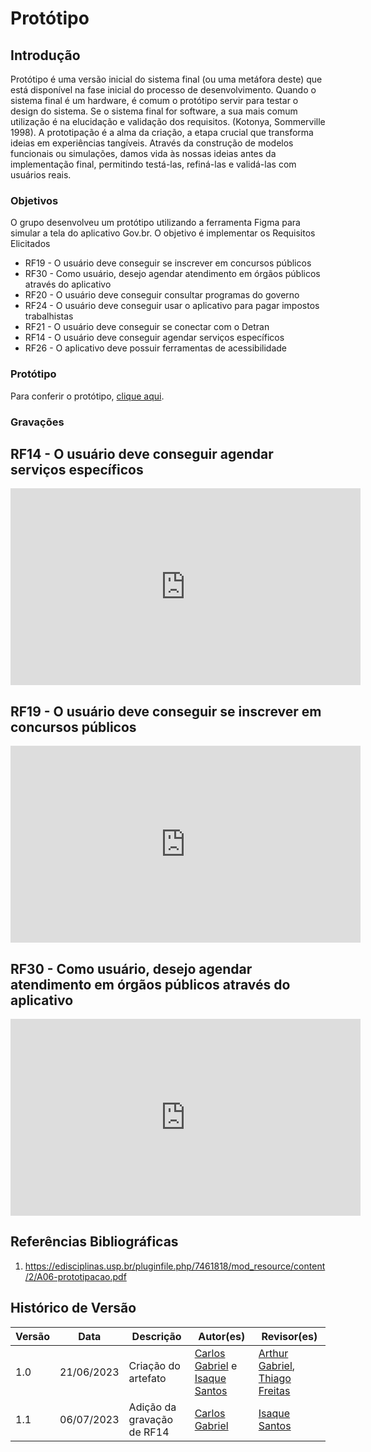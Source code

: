 # Protótipo 

## Introdução

Protótipo é uma versão inicial do sistema
final (ou uma metáfora deste) que está
disponível na fase inicial do processo de
desenvolvimento.
Quando o sistema final é um hardware, é comum o
protótipo servir para testar o design do sistema.
Se o sistema final for software, a sua mais
comum utilização é na elucidação e validação
dos requisitos. (Kotonya, Sommerville 1998).
A prototipação é a alma da criação, a etapa crucial que transforma ideias em experiências tangíveis. Através da construção de modelos funcionais ou simulações, damos vida às nossas ideias antes da implementação final, permitindo testá-las, refiná-las e validá-las com usuários reais.

### Objetivos

O grupo desenvolveu um protótipo utilizando a ferramenta Figma para simular a tela do aplicativo Gov.br. O objetivo é implementar os Requisitos Elicitados

* RF19 - O usuário deve conseguir se inscrever em concursos públicos
* RF30 - Como usuário, desejo agendar atendimento em órgãos públicos através do aplicativo
* RF20 - O usuário deve conseguir consultar programas do governo
* RF24 - O usuário deve conseguir usar o aplicativo para pagar impostos trabalhistas
* RF21 - O usuário deve conseguir se conectar com o Detran
* RF14 - O usuário deve conseguir agendar serviços específicos
* RF26 - O aplicativo deve possuir ferramentas de acessibilidade

### Protótipo

Para conferir o protótipo, <a href="https://www.figma.com/design/eiZZPneC0whdS8JKTnkszO/Requisitos---Equipe-04---Gov-Br?t=2xmFG0IiT5HBIDSC-1" target="blanket">clique aqui</a>.

### Gravações

## RF14 - O usuário deve conseguir agendar serviços específicos

<iframe width="560" height="315" src="https://www.youtube.com/embed/cQ0k4Fui9qU" frameborder="0" allow="accelerometer; autoplay; clipboard-write; encrypted-media; gyroscope; picture-in-picture" allowfullscreen></iframe>

## RF19 - O usuário deve conseguir se inscrever em concursos públicos

<iframe width="560" height="315" src="https://www.youtube.com/embed/XzmT8-YXaEQ?si=fMt_BAsgQSgiTIoS" title="YouTube video player" frameborder="0" allow="accelerometer; autoplay; clipboard-write; encrypted-media; gyroscope; picture-in-picture; web-share" referrerpolicy="strict-origin-when-cross-origin" allowfullscreen></iframe>

## RF30 - Como usuário, desejo agendar atendimento em órgãos públicos através do aplicativo

<iframe width="560" height="315" src="https://www.youtube.com/embed/4lh2-4o2Oyg?si=PPi4W341gnYOOqZG" title="YouTube video player" frameborder="0" allow="accelerometer; autoplay; clipboard-write; encrypted-media; gyroscope; picture-in-picture; web-share" referrerpolicy="strict-origin-when-cross-origin" allowfullscreen></iframe>

## Referências Bibliográficas

1. https://edisciplinas.usp.br/pluginfile.php/7461818/mod_resource/content/2/A06-prototipacao.pdf



## Histórico de Versão

Versão  | Data | Descrição | Autor(es) | Revisor(es)
-------- | ------ | ------ | ---------- | ----------
1.0 | 21/06/2023 | Criação do artefato  | [Carlos Gabriel](https://github.com/TheCarlosRamos) e [Isaque Santos](https://github.com/IsaqueSH) | [Arthur Gabriel](https://github.com/ArthurGabrieel), [Thiago Freitas](https://github.com/thiagorfreitas)|
1.1 | 06/07/2023 | Adição da gravação de RF14|[Carlos Gabriel](https://github.com/TheCarlosRamos) | [Isaque Santos](https://github.com/IsaqueSH)|

